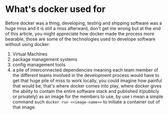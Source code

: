# What's docker used for

Before docker was a thing, developing, testing and shipping software was a huge miss and it is still a miss afterward,  don't get me wrong
but at the end of this article, you might appreciate how docker made the process more bearable, those are some of the  technologies used to develope software without using docker:
 1. Virtual Machines
 2. package management systems
 3. config management tools
 4. a pile of interconnected dependencies
meaning each team member of the different teams involved in the development process would
have to get that huge pile of miss to work locally, you could imagine how painful that would be,
that's where docker comes into play, where docker gives the ability to contain the entire 
software stack and published it(publicly or privately) as an image for the members to use,
by use i mean a simple command such ``` docker run <<image-name>> ``` to initiate a container out
of that image.
